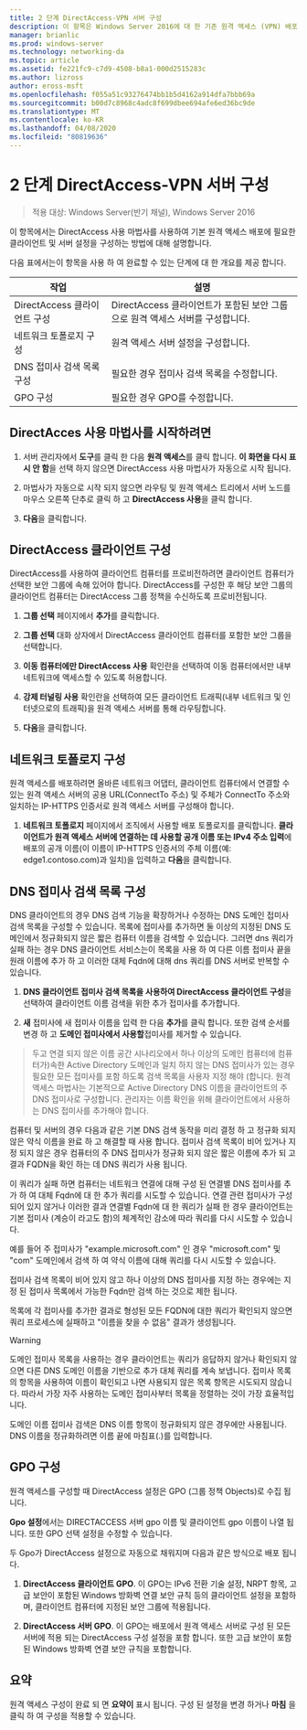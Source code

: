 ```yaml
---
title: 2 단계 DirectAccess-VPN 서버 구성
description: 이 항목은 Windows Server 2016에 대 한 기존 원격 액세스 (VPN) 배포에 DirectAccess 추가 가이드의 일부입니다.
manager: brianlic
ms.prod: windows-server
ms.technology: networking-da
ms.topic: article
ms.assetid: fe221fc9-c7d9-4508-b8a1-000d2515283c
ms.author: lizross
author: eross-msft
ms.openlocfilehash: f055a51c93276474bb1b5d4162a914dfa7bbb69a
ms.sourcegitcommit: b00d7c8968c4adc8f699dbee694afe6ed36bc9de
ms.translationtype: MT
ms.contentlocale: ko-KR
ms.lasthandoff: 04/08/2020
ms.locfileid: "80819636"
---
```

#  <a name="step-2-configure-the-directaccess-vpn-server"></a>2 단계 DirectAccess-VPN 서버 구성

>적용 대상: Windows Server(반기 채널), Windows Server 2016

이 항목에서는 DirectAccess 사용 마법사를 사용하여 기본 원격 액세스 배포에 필요한 클라이언트 및 서버 설정을 구성하는 방법에 대해 설명합니다.

다음 표에서는이 항목을 사용 하 여 완료할 수 있는 단계에 대 한 개요를 제공 합니다.

|작업       |설명|
|-----------|-----------|
|DirectAccess 클라이언트 구성|DirectAccess 클라이언트가 포함된 보안 그룹으로 원격 액세스 서버를 구성합니다.|
|네트워크 토폴로지 구성|원격 액세스 서버 설정을 구성합니다.|
|DNS 접미사 검색 목록 구성|필요한 경우 접미사 검색 목록을 수정합니다.|
|GPO 구성|필요한 경우 GPO를 수정합니다.|

## <a name="to-start-the-enable-directacces-wizard"></a>DirectAcces 사용 마법사를 시작하려면

1. 서버 관리자에서 **도구**를 클릭 한 다음 **원격 액세스**를 클릭 합니다. **이 화면을 다시 표시 안 함**을 선택 하지 않으면 DirectAccess 사용 마법사가 자동으로 시작 됩니다. 

2. 마법사가 자동으로 시작 되지 않으면 라우팅 및 원격 액세스 트리에서 서버 노드를 마우스 오른쪽 단추로 클릭 하 고 **DirectAccess 사용**을 클릭 합니다.

3. **다음**을 클릭합니다.

## <a name="configure-directaccess-clients"></a>DirectAccess 클라이언트 구성

DirectAccess를 사용하여 클라이언트 컴퓨터를 프로비전하려면 클라이언트 컴퓨터가 선택한 보안 그룹에 속해 있어야 합니다. DirectAccess를 구성한 후 해당 보안 그룹의 클라이언트 컴퓨터는 DirectAccess 그룹 정책을 수신하도록 프로비전됩니다.

1. **그룹 선택** 페이지에서 **추가**를 클릭합니다.

2. **그룹 선택** 대화 상자에서 DirectAccess 클라이언트 컴퓨터를 포함한 보안 그룹을 선택합니다.

3. **이동 컴퓨터에만 DirectAccess 사용** 확인란을 선택하여 이동 컴퓨터에서만 내부 네트워크에 액세스할 수 있도록 허용합니다.

4. **강제 터널링 사용** 확인란을 선택하여 모든 클라이언트 트래픽(내부 네트워크 및 인터넷으로의 트래픽)을 원격 액세스 서버를 통해 라우팅합니다.

5. **다음**을 클릭합니다.

## <a name="configure-the-network-topology"></a>네트워크 토폴로지 구성

원격 액세스를 배포하려면 올바른 네트워크 어댑터, 클라이언트 컴퓨터에서 연결할 수 있는 원격 액세스 서버의 공용 URL(ConnectTo 주소) 및 주체가 ConnectTo 주소와 일치하는 IP-HTTPS 인증서로 원격 액세스 서버를 구성해야 합니다.

1. **네트워크 토폴로지** 페이지에서 조직에서 사용할 배포 토폴로지를 클릭합니다. **클라이언트가 원격 액세스 서버에 연결하는 데 사용할 공개 이름 또는 IPv4 주소 입력**에 배포의 공개 이름(이 이름이 IP-HTTPS 인증서의 주체 이름(예: edge1.contoso.com)과 일치)을 입력하고 **다음**을 클릭합니다.

## <a name="configure-the-dns-suffix-search-list"></a>DNS 접미사 검색 목록 구성

DNS 클라이언트의 경우 DNS 검색 기능을 확장하거나 수정하는 DNS 도메인 접미사 검색 목록을 구성할 수 있습니다. 목록에 접미사를 추가하면 둘 이상의 지정된 DNS 도메인에서 정규화되지 않은 짧은 컴퓨터 이름을 검색할 수 있습니다. 그러면 dns 쿼리가 실패 하는 경우 DNS 클라이언트 서비스는이 목록을 사용 하 여 다른 이름 접미사 끝을 원래 이름에 추가 하 고 이러한 대체 Fqdn에 대해 dns 쿼리를 DNS 서버로 반복할 수 있습니다.

1. **DNS 클라이언트 접미사 검색 목록을 사용하여 DirectAccess 클라이언트 구성**을 선택하여 클라이언트 이름 검색을 위한 추가 접미사를 추가합니다.

2. **새** 접미사에 새 접미사 이름을 입력 한 다음 **추가**를 클릭 합니다. 또한 검색 순서를 변경 하 고 **도메인 접미사에서 사용할**접미사를 제거할 수 있습니다.

>두고 연결 되지 않은 이름 공간 시나리오에서 하나 이상의 도메인 컴퓨터에 컴퓨터가\)속한 Active Directory 도메인과 일치 하지 않는 DNS 접미사가 있는 경우 필요한 모든 접미사를 포함 하도록 검색 목록을 사용자 지정 해야 \(합니다. 원격 액세스 마법사는 기본적으로 Active Directory DNS 이름을 클라이언트의 주 DNS 접미사로 구성합니다. 관리자는 이름 확인을 위해 클라이언트에서 사용하는 DNS 접미사를 추가해야 합니다.

컴퓨터 및 서버의 경우 다음과 같은 기본 DNS 검색 동작을 미리 결정 하 고 정규화 되지 않은 약식 이름을 완료 하 고 해결할 때 사용 합니다. 접미사 검색 목록이 비어 있거나 지정 되지 않은 경우 컴퓨터의 주 DNS 접미사가 정규화 되지 않은 짧은 이름에 추가 되 고 결과 FQDN을 확인 하는 데 DNS 쿼리가 사용 됩니다. 

이 쿼리가 실패 하면 컴퓨터는 네트워크 연결에 대해 구성 된 연결별 DNS 접미사를 추가 하 여 대체 Fqdn에 대 한 추가 쿼리를 시도할 수 있습니다. 연결 관련 접미사가 구성 되어 있지 않거나 이러한 결과 연결별 Fqdn에 대 한 쿼리가 실패 한 경우 클라이언트는 기본 접미사 (계승이 라고도 함)의 체계적인 감소에 따라 쿼리를 다시 시도할 수 있습니다.

예를 들어 주 접미사가 "example.microsoft.com" 인 경우 "microsoft.com" 및 "com" 도메인에서 검색 하 여 약식 이름에 대해 쿼리를 다시 시도할 수 있습니다.

접미사 검색 목록이 비어 있지 않고 하나 이상의 DNS 접미사를 지정 하는 경우에는 지정 된 접미사 목록에서 가능한 Fqdn만 검색 하는 것으로 제한 됩니다. 

목록에 각 접미사를 추가한 결과로 형성된 모든 FQDN에 대한 쿼리가 확인되지 않으면 쿼리 프로세스에 실패하고 "이름을 찾을 수 없음" 결과가 생성됩니다. 

> [!WARNING]
> 도메인 접미사 목록을 사용하는 경우 클라이언트는 쿼리가 응답하지 않거나 확인되지 않으면 다른 DNS 도메인 이름을 기반으로 추가 대체 쿼리를 계속 보냅니다. 접미사 목록의 항목을 사용하여 이름이 확인되고 나면 사용되지 않은 목록 항목은 시도되지 않습니다. 따라서 가장 자주 사용하는 도메인 접미사부터 목록을 정렬하는 것이 가장 효율적입니다.
> 
> 도메인 이름 접미사 검색은 DNS 이름 항목이 정규화되지 않은 경우에만 사용됩니다. DNS 이름을 정규화하려면 이름 끝에 마침표(.)를 입력합니다.

## <a name="gpo-configuration"></a>GPO 구성

원격 액세스를 구성할 때 DirectAccess 설정은 GPO (그룹 정책 Objects)로 수집 됩니다. 

**Gpo 설정**에서는 DIRECTACCESS 서버 gpo 이름 및 클라이언트 gpo 이름이 나열 됩니다. 또한 GPO 선택 설정을 수정할 수 있습니다.

두 Gpo가 DirectAccess 설정으로 자동으로 채워지며 다음과 같은 방식으로 배포 됩니다.

1. **DirectAccess 클라이언트 GPO**. 이 GPO는 IPv6 전환 기술 설정, NRPT 항목, 고급 보안이 포함된 Windows 방화벽 연결 보안 규칙 등의 클라이언트 설정을 포함하며, 클라이언트 컴퓨터에 지정된 보안 그룹에 적용됩니다.

2. **DirectAccess 서버 GPO**. 이 GPO는 배포에서 원격 액세스 서버로 구성 된 모든 서버에 적용 되는 DirectAccess 구성 설정을 포함 합니다. 또한 고급 보안이 포함된 Windows 방화벽 연결 보안 규칙을 포함합니다.

## <a name="summary"></a>요약

원격 액세스 구성이 완료 되 면 **요약이** 표시 됩니다. 구성 된 설정을 변경 하거나 **마침** 을 클릭 하 여 구성을 적용할 수 있습니다.
